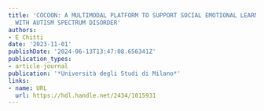 ```yaml
---
title: 'COCOON: A MULTIMODAL PLATFORM TO SUPPORT SOCIAL EMOTIONAL LEARNING FOR CHILDREN
  WITH AUTISM SPECTRUM DISORDER'
authors:
- E Chitti
date: '2023-11-01'
publishDate: '2024-06-13T13:47:08.656341Z'
publication_types:
- article-journal
publication: '*Università degli Studi di Milano*'
links:
- name: URL
  url: https://hdl.handle.net/2434/1015931
---
```


